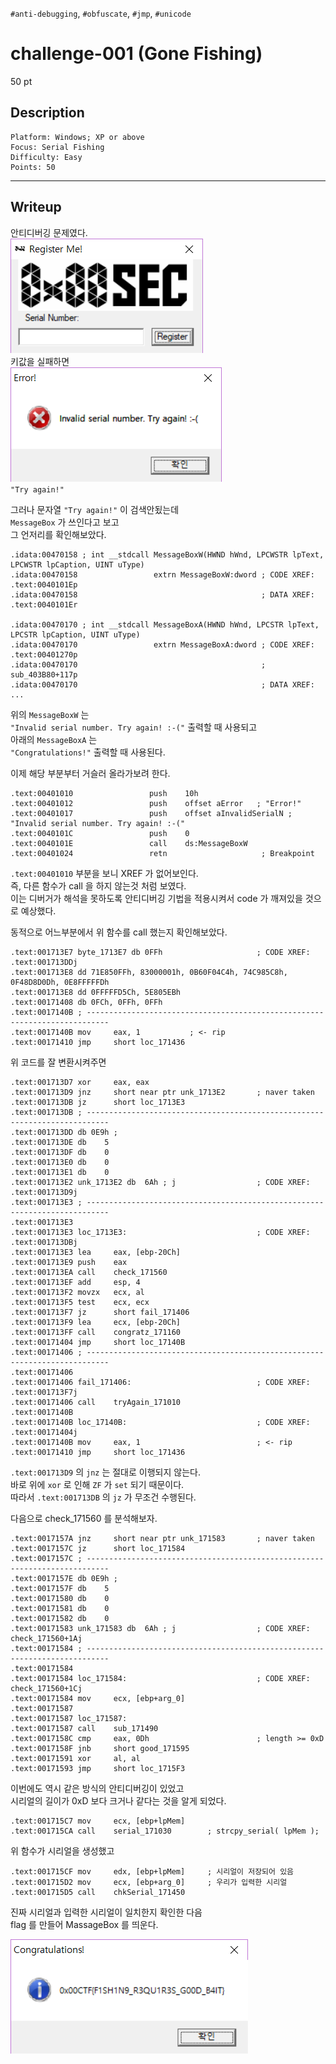 `#anti-debugging`, `#obfuscate`, `#jmp`, `#unicode`
# challenge-001 (Gone Fishing)
50 pt
## Description
```
Platform: Windows; XP or above
Focus: Serial Fishing
Difficulty: Easy
Points: 50
```

--------------------
## Writeup
안티디버깅 문제였다.  
![start](./01.png)  
키값을 실패하면  
![](./02.png)  
`"Try again!"`  
  
그러나 문자열 `"Try again!"` 이 검색안됬는데  
`MessageBox` 가 쓰인다고 보고  
그 언저리를 확인해보았다.  
```
.idata:00470158 ; int __stdcall MessageBoxW(HWND hWnd, LPCWSTR lpText, LPCWSTR lpCaption, UINT uType)
.idata:00470158                 extrn MessageBoxW:dword ; CODE XREF: .text:0040101Ep
.idata:00470158                                         ; DATA XREF: .text:0040101Er

.idata:00470170 ; int __stdcall MessageBoxA(HWND hWnd, LPCSTR lpText, LPCSTR lpCaption, UINT uType)
.idata:00470170                 extrn MessageBoxA:dword ; CODE XREF: .text:00401270p
.idata:00470170                                         ; sub_403B80+117p
.idata:00470170                                         ; DATA XREF: ...
```
위의 `MessageBoxW` 는  
`"Invalid serial number. Try again! :-("` 출력할 때 사용되고  
아래의 `MessageBoxA` 는  
`"Congratulations!"` 출력할 때 사용된다.  
  
이제 해당 부분부터 거슬러 올라가보려 한다.  
```
.text:00401010                 push    10h
.text:00401012                 push    offset aError   ; "Error!"
.text:00401017                 push    offset aInvalidSerialN ; "Invalid serial number. Try again! :-("
.text:0040101C                 push    0
.text:0040101E                 call    ds:MessageBoxW
.text:00401024                 retn						; Breakpoint
```
`.text:00401010` 부분을 보니 XREF 가 없어보인다.  
즉, 다른 함수가 call 을 하지 않는것 처럼 보였다.  
이는 디버거가 해석을 못하도록 안티디버깅 기법을 적용시켜서 code 가 깨져있을 것으로 예상했다.  
  
동적으로 어느부분에서 위 함수를 call 했는지 확인해보았다.
```
.text:001713E7 byte_1713E7 db 0FFh                     ; CODE XREF: .text:001713DDj
.text:001713E8 dd 71E850FFh, 83000001h, 0B60F04C4h, 74C985C8h, 0F48D8D0Dh, 0E8FFFFFDh
.text:001713E8 dd 0FFFFFD5Ch, 5E805EBh
.text:00171408 db 0FCh, 0FFh, 0FFh
.text:0017140B ; ---------------------------------------------------------------------------
.text:0017140B mov     eax, 1			; <- rip
.text:00171410 jmp     short loc_171436
```
위 코드를 잘 변환시켜주면
```
.text:001713D7 xor     eax, eax
.text:001713D9 jnz     short near ptr unk_1713E2	   ; naver taken
.text:001713DB jz      short loc_1713E3
.text:001713DB ; ---------------------------------------------------------------------------
.text:001713DD db 0E9h ; 
.text:001713DE db    5
.text:001713DF db    0
.text:001713E0 db    0
.text:001713E1 db    0
.text:001713E2 unk_1713E2 db  6Ah ; j                  ; CODE XREF: .text:001713D9j
.text:001713E3 ; ---------------------------------------------------------------------------
.text:001713E3
.text:001713E3 loc_1713E3:                             ; CODE XREF: .text:001713DBj
.text:001713E3 lea     eax, [ebp-20Ch]
.text:001713E9 push    eax
.text:001713EA call    check_171560
.text:001713EF add     esp, 4
.text:001713F2 movzx   ecx, al
.text:001713F5 test    ecx, ecx
.text:001713F7 jz      short fail_171406
.text:001713F9 lea     ecx, [ebp-20Ch]
.text:001713FF call    congratz_171160
.text:00171404 jmp     short loc_17140B
.text:00171406 ; ---------------------------------------------------------------------------
.text:00171406
.text:00171406 fail_171406:                            ; CODE XREF: .text:001713F7j
.text:00171406 call    tryAgain_171010
.text:0017140B
.text:0017140B loc_17140B:                             ; CODE XREF: .text:00171404j
.text:0017140B mov     eax, 1						   ; <- rip
.text:00171410 jmp     short loc_171436
```
`.text:001713D9` 의 `jnz` 는 절대로 이행되지 않는다.  
바로 위에 `xor` 로 인해 `ZF` 가 `set` 되기 때문이다.  
따라서 `.text:001713DB` 의 `jz` 가 무조건 수행된다.  
  
다음으로 check_171560 를 분석해보자.
```
.text:0017157A jnz     short near ptr unk_171583       ; naver taken
.text:0017157C jz      short loc_171584
.text:0017157C ; ---------------------------------------------------------------------------
.text:0017157E db 0E9h ; 
.text:0017157F db    5
.text:00171580 db    0
.text:00171581 db    0
.text:00171582 db    0
.text:00171583 unk_171583 db  6Ah ; j                  ; CODE XREF: check_171560+1Aj
.text:00171584 ; ---------------------------------------------------------------------------
.text:00171584
.text:00171584 loc_171584:                             ; CODE XREF: check_171560+1Cj
.text:00171584 mov     ecx, [ebp+arg_0]
.text:00171587
.text:00171587 loc_171587:
.text:00171587 call    sub_171490
.text:0017158C cmp     eax, 0Dh                        ; length >= 0xD
.text:0017158F jnb     short good_171595
.text:00171591 xor     al, al
.text:00171593 jmp     short loc_1715F3
```
이번에도 역시 같은 방식의 안티디버깅이 있었고  
시리얼의 길이가 0xD 보다 크거나 같다는 것을 알게 되었다.  
  
```
.text:001715C7 mov     ecx, [ebp+lpMem]
.text:001715CA call    serial_171030		; strcpy_serial( lpMem );
```
위 함수가 시리얼을 생성했고  

```
.text:001715CF mov     edx, [ebp+lpMem]		; 시리얼이 저장되어 있음
.text:001715D2 mov     ecx, [ebp+arg_0]		; 우리가 입력한 시리얼
.text:001715D5 call    chkSerial_171450
```
진짜 시리얼과 입력한 시리얼이 일치한지 확인한 다음  
flag 를 만들어 MassageBox 를 띄운다.  
  
![flag](./03.png) 
